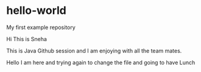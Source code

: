 # hello-world
My first example repository

Hi This is Sneha 

This is Java Github session and I am enjoying with all the team mates.

Hello I am here and trying again to change the file and going to have Lunch